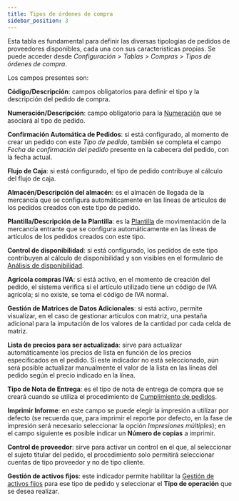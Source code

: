 ```yaml
---
title: Tipos de órdenes de compra
sidebar_position: 3
---
```


Esta tabla es fundamental para definir las diversas tipologías de pedidos de proveedores disponibles, cada una con sus características propias. Se puede acceder desde *Configuración > Tablas > Compras > Tipos de órdenes de compra*.  

Los campos presentes son:  

**Código/Descripción**: campos obligatorios para definir el tipo y la descripción del pedido de compra.  

**Numeración/Descripción**: campo obligatorio para la [Numeración](/docs/configurations/tables/fluentis-numerations) que se asociará al tipo de pedido.  

**Confirmación Automática de Pedidos**: si está configurado, al momento de crear un pedido con este *Tipo de pedido*, también se completa el campo *Fecha de confirmación del pedido* presente en la cabecera del pedido, con la fecha actual.  

**Flujo de Caja**: si está configurado, el tipo de pedido contribuye al cálculo del flujo de caja.  

**Almacén/Descripción del almacén**: es el almacén de llegada de la mercancía que se configura automáticamente en las líneas de artículos de los pedidos creados con este tipo de pedido.  

**Plantilla/Descripción de la Plantilla**: es la [Plantilla](/docs/configurations/tables/logistics/warehouse-templates) de movimentación de la mercancía entrante que se configura automáticamente en las líneas de artículos de los pedidos creados con este tipo.  

**Control de disponibilidad**: si está configurado, los pedidos de este tipo contribuyen al cálculo de disponibilidad y son visibles en el formulario de [Análisis de disponibilidad](/docs/erp-home/registers/items/availability-analysis).  

**Agrícola compras IVA**: si está activo, en el momento de creación del pedido, el sistema verifica si el artículo utilizado tiene un código de IVA agrícola; si no existe, se toma el código de IVA normal.  

**Gestión de Matrices de Datos Adicionales**: si está activo, permite visualizar, en el caso de gestionar artículos con matriz, una pestaña adicional para la imputación de los valores de la cantidad por cada celda de matriz.  

**Lista de precios para ser actualizada**: sirve para actualizar automáticamente los precios de lista en función de los precios especificados en el pedido. Si este indicador no está seleccionado, aún será posible actualizar manualmente el valor de la lista en las líneas del pedido según el precio indicado en la línea.  

**Tipo de Nota de Entrega**: es el tipo de nota de entrega de compra que se creará cuando se utiliza el procedimiento de [Cumplimiento de pedidos](/docs/purchase/purchase-delivery-note/procedures/create-delivery-notes-from-orders).  

**Imprimir Informe**: en este campo se puede elegir la impresión a utilizar por defecto (se recuerda que, para imprimir el reporte por defecto, en la fase de impresión será necesario seleccionar la opción *Impresiones múltiples*); en el campo siguiente es posible indicar un **Número de copias** a imprimir.  

**Control de proveedor**: sirve para activar un control en el que, al seleccionar el sujeto titular del pedido, el procedimiento solo permitirá seleccionar cuentas de tipo proveedor y no de tipo cliente.  

**Gestión de activos fijos**: este indicador permite habilitar la [Gestión de activos fijos](/docs/finance-area/fixed-assets/general-overview) para ese tipo de pedido y seleccionar el **Tipo de operación** que se desea realizar.